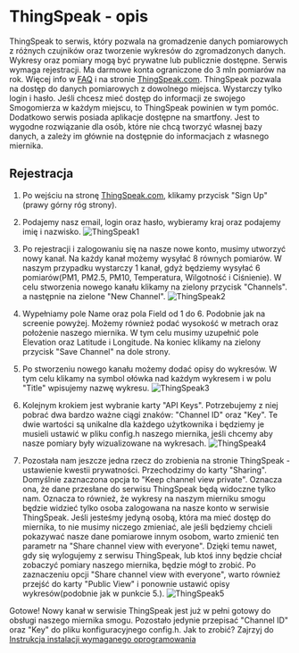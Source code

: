 # ThingSpeak - opis

ThingSpeak to serwis, który pozwala na gromadzenie danych pomiarowych z różnych czujników oraz tworzenie wykresów do zgromadzonych danych. Wykresy oraz pomiary mogą być prywatne lub publicznie dostępne. Serwis wymaga rejestracji. Ma darmowe konta ograniczone do 3 mln pomiarów na rok. Więcej info w [FAQ](https://thingspeak.com/pages/license_faq) i na stronie [ThingSpeak.com](https://thingspeak.com). ThingSpeak pozwala na dostęp do danych pomiarowych z dowolnego miejsca. Wystarczy tylko login i hasło. Jeśli chcesz mieć dostęp do informacji ze swojego Smogomierza w każdym miejscu, to ThingSpeak powinien w tym pomóc. Dodatkowo serwis posiada aplikacje dostępne na smartfony. Jest to wygodne rozwiązanie dla osób, które nie chcą tworzyć własnej bazy danych, a zależy im głównie na dostępnie do informacjach z własnego miernika.

##  Rejestracja

1. Po wejściu na stronę [ThingSpeak.com](https://thingspeak.com), klikamy przycisk "Sign Up"(prawy górny róg strony). 

2. Podajemy nasz email, login oraz hasło, wybieramy kraj oraz podajemy imię i nazwisko.
![ThingSpeak1](https://raw.githubusercontent.com/hackerspace-silesia/Smogomierz/master/instrukcje/screens/ThingSpeak1.jpg)

3. Po rejestracji i zalogowaniu się na nasze nowe konto, musimy utworzyć nowy kanał. Na każdy kanał możemy wysyłać 8 równych pomiarów. W naszym przypadku wystarczy 1 kanał, gdyż będziemy wysyłać 6 pomiarów(PM1, PM2.5, PM10, Temperatura, Wilgotność i Ciśnienie). W celu stworzenia nowego kanału klikamy na zielony przycisk "Channels". a następnie na zielone "New Channel".
![ThingSpeak2](https://raw.githubusercontent.com/hackerspace-silesia/Smogomierz/master/instrukcje/screens/ThingSpeak2.jpg)

4. Wypełniamy pole Name oraz pola Field od 1 do 6. Podobnie jak na screenie powyżej. Możemy również podać wysokość w metrach oraz położenie naszego miernika. W tym celu musimy uzupełnić pole Elevation oraz Latitude i Longitude. Na koniec klikamy na zielony przycisk "Save Channel" na dole strony.

5. Po stworzeniu nowego kanału możemy dodać opisy do wykresów. W tym celu klikamy na symbol ołówka nad każdym wykresem i w polu "Title" wpisujemy nazwę wykresu.
![ThingSpeak3](https://raw.githubusercontent.com/hackerspace-silesia/Smogomierz/master/instrukcje/screens/ThingSpeak3.jpg)

6. Kolejnym krokiem jest wybranie karty "API Keys". Potrzebujemy z niej pobrać dwa bardzo ważne ciągi znaków: "Channel ID" oraz "Key". Te dwie wartości są unikalne dla każdego użytkownika i będziemy je musieli ustawić w pliku config.h naszego miernika, jeśli chcemy aby nasze pomiary były wizualizowane na wykresach.
![ThingSpeak4](https://raw.githubusercontent.com/hackerspace-silesia/Smogomierz/master/instrukcje/screens/ThingSpeak4.jpg)

7. Pozostała nam jeszcze jedna rzecz do zrobienia na stronie ThingSpeak - ustawienie kwestii prywatności. Przechodzimy do karty "Sharing". Domyślnie zaznaczona opcja to "Keep channel view private". Oznacza ona, że dane przesłane do serwisu ThingSpeak będą widoczne tylko nam. Oznacza to również, że wykresy na naszym mierniku smogu będzie widzieć tylko osoba zalogowana na nasze konto w serwisie ThingSpeak. Jeśli jesteśmy jedyną osobą, która ma mieć dostęp do miernika, to nie musimy niczego zmieniać, ale jeśli będziemy chcieli pokazywać nasze dane pomiarowe innym osobom, warto zmienić ten parametr na "Share channel view with everyone". Dzięki temu nawet, gdy się wylogujemy z serwisu ThingSpeak, lub ktoś inny będzie chciał zobaczyć pomiary naszego miernika, będzie mógł to zrobić. Po zaznaczeniu opcji "Share channel view with everyone", warto również przejść do karty "Public View" i ponownie ustawić opisy wykresów(podobnie jak w punkcie 5.).
![ThingSpeak5](https://raw.githubusercontent.com/hackerspace-silesia/Smogomierz/master/instrukcje/screens/ThingSpeak5.jpg)

Gotowe! Nowy kanał w serwisie ThingSpeak jest już w pełni gotowy do obsługi naszego miernika smogu. Pozostało jedynie przepisać "Channel ID" oraz "Key" do pliku konfiguracyjnego config.h. Jak to zrobić? Zajrzyj do [Instrukcja instalacji wymaganego oprogramowania](https://github.com/hackerspace-silesia/Smogomierz/blob/master/instrukcje/software.md) 

